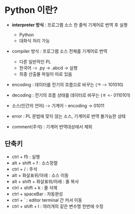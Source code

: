 # Python 이란?
- **interpreter 방식** : 프로그램 소스 한 줄씩 기계어로 번역 후 실행
    - Python
    - 대화식 처리 가능
- compiler 방식 : 프로그램 소스 전체를 기계어로 번역
    - 다른 일반적인 PL
    - 한국어 -> .py -> .abcd -> 실행 
    - 최종 산출물 파일이 따로 있음  

- encoding : 데이터를 전기의 흐름으로 바꾸는 (ㅋ -> 101010)
- decoding : 전기의 흐름 상태를 데이터로 바꾸는 (ㅎ <- 0110101)
- 소스(인간의 언어) -> 기계어 - encoding -> 01011
- error : PL 문법에 맞지 않는 소스, 기계어로 번역 불가능한 상태
- comment(주석) : 기계어 번역대상에서 제외  

## 단축키
- ctrl + f5 : 실행
- alt + shift + f : 소스정렬
- ctrl + / : 주석
- alt + 화살표위/아래 : 소스 이동
- alt + shift + 화살표위/아래 : 줄 복사
- ctrl + shift + k : 줄 삭제
- ctrl + spaceBar : 자동완성
- ctrl + ` : editor terminal 간 커서 이동
- ctrl + shift + l : 여러개의 같은 변수명 한번에 수정